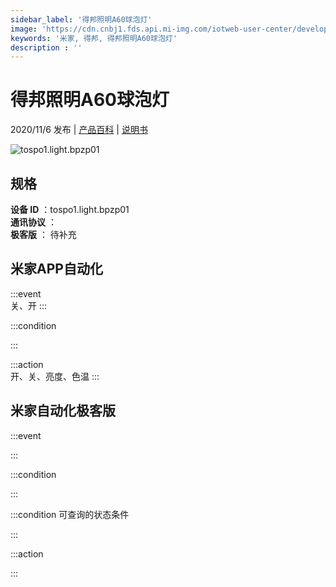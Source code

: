 ```yaml
---
sidebar_label: '得邦照明A60球泡灯'
image: 'https://cdn.cnbj1.fds.api.mi-img.com/iotweb-user-center/developer_1679047770708o1drog5X.png?GalaxyAccessKeyId=AKVGLQWBOVIRQ3XLEW&Expires=9223372036854775807&Signature=ujuCq+j8Mta8lnAhAdV1zTOdTJ8='
keywords: '米家, 得邦, 得邦照明A60球泡灯'
description : ''
---
```

# 得邦照明A60球泡灯

2020/11/6 发布 | [产品百科](https://home.mi.com/webapp/content/baike/product/index.html?model=tospo1.light.bpzp01/) | [说明书](https://home.mi.com/views/introduction.html?model=tospo1.light.bpzp01&region=cn)

![tospo1.light.bpzp01](https://cdn.cnbj1.fds.api.mi-img.com/iotweb-user-center/developer_1679047770708o1drog5X.png?GalaxyAccessKeyId=AKVGLQWBOVIRQ3XLEW&Expires=9223372036854775807&Signature=ujuCq+j8Mta8lnAhAdV1zTOdTJ8=)

## 规格  
> 
**设备 ID** ：tospo1.light.bpzp01  
**通讯协议** ：  
**极客版**  ： 待补充 


## 米家APP自动化  

:::event  
关、开
:::

:::condition  

:::

:::action   
开、关、亮度、色温
:::

## 米家自动化极客版  

:::event  

:::

:::condition  

:::

:::condition 可查询的状态条件  

:::

:::action  

:::

        
